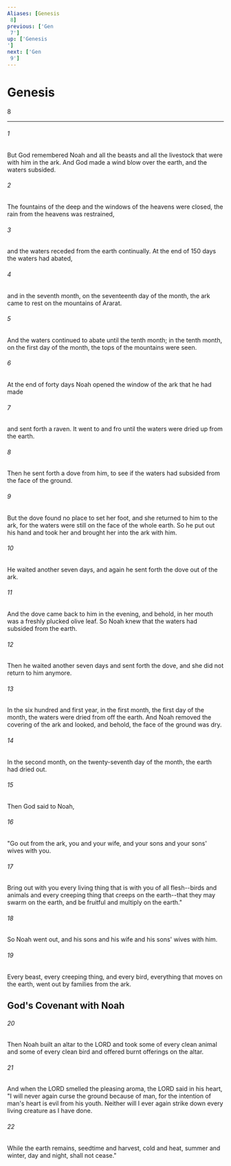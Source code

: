 ```yaml
---
Aliases: [Genesis 8]
previous: ['Gen 7']
up: ['Genesis']
next: ['Gen 9']
---
```

# Genesis 8

***
 

###### 1 
But God remembered Noah and all the beasts and all the livestock that were with him in the ark. And God made a wind blow over the earth, and the waters subsided.  

###### 2 
The fountains of the deep and the windows of the heavens were closed, the rain from the heavens was restrained,  

###### 3 
and the waters receded from the earth continually. At the end of 150 days the waters had abated,  

###### 4 
and in the seventh month, on the seventeenth day of the month, the ark came to rest on the mountains of Ararat.  

###### 5 
And the waters continued to abate until the tenth month; in the tenth month, on the first day of the month, the tops of the mountains were seen.  

###### 6 
At the end of forty days Noah opened the window of the ark that he had made  

###### 7 
and sent forth a raven. It went to and fro until the waters were dried up from the earth.  

###### 8 
Then he sent forth a dove from him, to see if the waters had subsided from the face of the ground.  

###### 9 
But the dove found no place to set her foot, and she returned to him to the ark, for the waters were still on the face of the whole earth. So he put out his hand and took her and brought her into the ark with him.  

###### 10 
He waited another seven days, and again he sent forth the dove out of the ark.  

###### 11 
And the dove came back to him in the evening, and behold, in her mouth was a freshly plucked olive leaf. So Noah knew that the waters had subsided from the earth.  

###### 12 
Then he waited another seven days and sent forth the dove, and she did not return to him anymore.  

###### 13 
In the six hundred and first year, in the first month, the first day of the month, the waters were dried from off the earth. And Noah removed the covering of the ark and looked, and behold, the face of the ground was dry.  

###### 14 
In the second month, on the twenty-seventh day of the month, the earth had dried out.  

###### 15 
Then God said to Noah,  

###### 16 
"Go out from the ark, you and your wife, and your sons and your sons' wives with you.  

###### 17 
Bring out with you every living thing that is with you of all flesh--birds and animals and every creeping thing that creeps on the earth--that they may swarm on the earth, and be fruitful and multiply on the earth."  

###### 18 
So Noah went out, and his sons and his wife and his sons' wives with him.  

###### 19 
Every beast, every creeping thing, and every bird, everything that moves on the earth, went out by families from the ark.  ## God's Covenant with Noah  

###### 20 
Then Noah built an altar to the LORD and took some of every clean animal and some of every clean bird and offered burnt offerings on the altar.  

###### 21 
And when the LORD smelled the pleasing aroma, the LORD said in his heart, "I will never again curse the ground because of man, for the intention of man's heart is evil from his youth. Neither will I ever again strike down every living creature as I have done.  

###### 22 
While the earth remains, seedtime and harvest, cold and heat, summer and winter, day and night, shall not cease."
